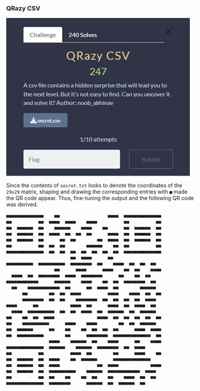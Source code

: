 ### QRazy CSV

![QRazy CSV](https://github.com/Hed6eH0g/ctf/blob/main/2023/n00bzctf/forensics/qrazy_csv/qrazy_csv_0.png)

Since the contents of `secret.txt` looks to denote the coordinates of the `29x29` matrix, shaping and drawing the corresponding entries with `■` made the QR code appear.
Thus, fine-tuning the output and the following QR code was derived.
```
■■■■■■■■■■■■■■    ■■                  ■■■■  ■■■■■■■■■■■■■■
■■          ■■  ■■■■  ■■■■    ■■■■          ■■          ■■
■■  ■■■■■■  ■■    ■■■■■■    ■■■■    ■■      ■■  ■■■■■■  ■■
■■  ■■■■■■  ■■  ■■■■  ■■  ■■  ■■      ■■■■  ■■  ■■■■■■  ■■
■■  ■■■■■■  ■■      ■■  ■■        ■■  ■■■■  ■■  ■■■■■■  ■■
■■          ■■  ■■  ■■        ■■■■■■    ■■  ■■          ■■
■■■■■■■■■■■■■■  ■■  ■■  ■■  ■■  ■■  ■■  ■■  ■■■■■■■■■■■■■■
                        ■■  ■■■■      ■■                  
■■■■■■■■■■  ■■■■■■■■■■  ■■■■■■■■  ■■    ■■■■  ■■  ■■  ■■  
                  ■■      ■■■■      ■■■■    ■■  ■■    ■■■■
  ■■■■  ■■  ■■■■■■■■  ■■■■  ■■■■■■■■      ■■    ■■  ■■    
■■■■■■■■■■■■      ■■■■■■    ■■■■    ■■  ■■  ■■■■■■■■  ■■  
  ■■    ■■■■■■■■■■■■  ■■      ■■  ■■■■  ■■        ■■■■■■  
      ■■        ■■  ■■  ■■■■          ■■■■    ■■■■  ■■  ■■
      ■■■■■■■■  ■■  ■■    ■■■■■■■■  ■■  ■■  ■■  ■■  ■■■■  
■■■■      ■■            ■■■■  ■■      ■■■■  ■■  ■■■■  ■■  
  ■■■■  ■■■■■■■■■■  ■■  ■■  ■■■■  ■■  ■■■■■■  ■■  ■■■■■■  
■■    ■■  ■■  ■■■■                ■■■■  ■■  ■■  ■■  ■■  ■■
■■    ■■■■■■■■■■      ■■■■    ■■■■        ■■  ■■  ■■■■■■  
■■  ■■■■■■      ■■    ■■    ■■  ■■  ■■  ■■      ■■■■  ■■■■
■■  ■■■■■■■■■■        ■■      ■■■■■■■■  ■■■■■■■■■■■■■■  ■■
                ■■■■    ■■■■■■  ■■    ■■■■      ■■    ■■■■
■■■■■■■■■■■■■■  ■■■■■■    ■■■■■■  ■■■■■■■■  ■■  ■■■■      
■■          ■■          ■■■■  ■■        ■■      ■■■■    ■■
■■  ■■■■■■  ■■  ■■■■    ■■  ■■■■■■      ■■■■■■■■■■■■■■    
■■  ■■■■■■  ■■  ■■■■              ■■  ■■■■            ■■■■
■■  ■■■■■■  ■■  ■■■■■■■■■■    ■■■■■■  ■■■■■■■■■■■■  ■■■■  
■■          ■■  ■■    ■■    ■■  ■■    ■■    ■■■■  ■■  ■■  
■■■■■■■■■■■■■■  ■■■■■■■■      ■■■■■■  ■■  ■■■■■■  ■■      
```